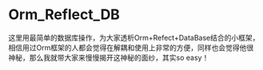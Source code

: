 # Orm_Reflect_DB
这里用最简单的数据库操作，为大家透析Orm+Refect+DataBase结合的小框架，相信用过Orm框架的人都会觉得在解耦和使用上非常的方便，同样也会觉得他很神秘，那么我就带大家来慢慢揭开这神秘的面纱，其实so easy！

